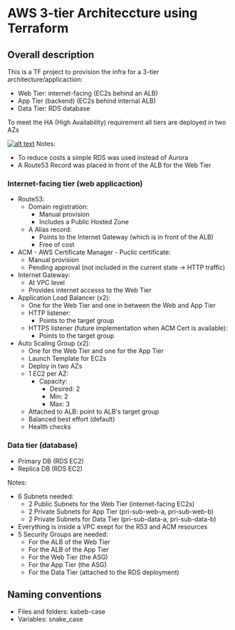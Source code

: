 # AWS 3-tier Architeccture using Terraform

## Overall description

This is a TF project to provision the infra for a 3-tier architecture/applicaction:

- Web Tier: internet-facing (EC2s behind an ALB)
- App Tier (backend) (EC2s behind internal ALB)
- Data Tier: RDS database

To meet the HA (High Availability) requirement all tiers are deployed in two AZs

[![alt text](image.png)](https://github.com/aws-samples/aws-three-tier-web-architecture-workshop/raw/main/application-code/web-tier/src/assets/3TierArch.png)
Notes:

- To reduce costs a simple RDS was used instead of Aurora
- A Route53 Record was placed in front of the ALB for the Web Tier

### Internet-facing tier (web applicaction)

- Route53:
  - Domain registration:
    - Manual provision
    - Includes a Public Hosted Zone
  - A Alias record:
    - Points to the Internet Gateway (which is in front of the ALB)
    - Free of cost
- ACM - AWS Certificate Manager - Puclic certificate:
  - Manual provision
  - Pending approval (not included in the current state -> HTTP traffic)
- Internet Gateway:
  - At VPC level
  - Provides internet accesss to the Web Tier
- Application Load Balancer (x2):
  - One for the Web Tier and one in between the Web and App Tier
  - HTTP listener:
    - Points to the target group
  - HTTPS listener (future implementation when ACM Cert is available):
    - Points to the target group
- Auto Scaling Group (x2):
  - One for the Web Tier and one for the App Tier
  - Launch Template for EC2s
  - Deploy in two AZs
  - 1 EC2 per AZ:
    - Capacity:
      - Desired: 2
      - Min: 2
      - Max: 3
  - Attached to ALB: point to ALB's target group
  - Balanced best effort (default)
  - Health checks

### Data tier (database)

- Primary DB (RDS EC2)
- Replica DB (RDS EC2)

Notes:

- 6 Subnets needed:
  - 2 Public Subnets for the Web Tier (internet-facing EC2s)
  - 2 Private Subnets for App Tier (pri-sub-web-a, pri-sub-web-b)
  - 2 Private Subnets for Data Tier (pri-sub-data-a, pri-sub-data-b)
- Everything is inside a VPC exept for the R53 and ACM resources
- 5 Security Groups are needed:
  - For the ALB of the Web Tier
  - For the ALB of the App Tier
  - For the Web Tier (the ASG)
  - For the App Tier (the ASG)
  - For the Data Tier (attached to the RDS deployment)

## Naming conventions

- Files and folders: kabeb-case
- Variables: snake_case
